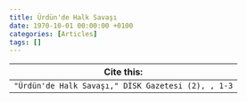```yaml
---
title: Ürdün'de Halk Savaşı
date: 1970-10-01 00:00:00 +0100
categories: [Articles]
tags: []
---
```




| Cite this:   |
|--------|
| ```"Ürdün'de Halk Savaşı," DİSK Gazetesi (2), , 1-3```

 